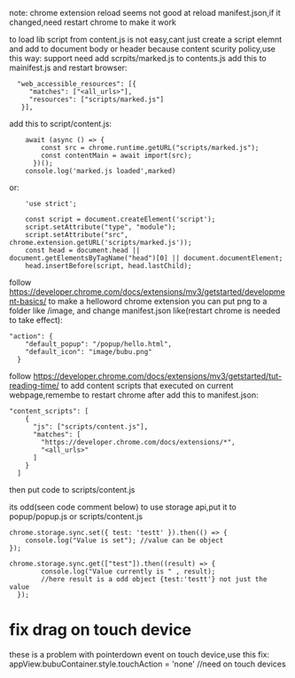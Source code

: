 note: chrome extension reload seems not good at reload manifest.json,if it changed,need restart chrome to make it work

to load lib script from content.js is not easy,cant just create a script elemnt and add to document body or header because content scurity policy,use this way:
support need add scrpits/marked.js to contents.js add this to mainifest.js and restart browser:
```
  "web_accessible_resources": [{
     "matches": ["<all_urls>"],
     "resources": ["scripts/marked.js"]
   }],
```   
  
add this to script/content.js:
```
    await (async () => {
        const src = chrome.runtime.getURL("scripts/marked.js");
        const contentMain = await import(src);
      })();
    console.log('marked.js loaded',marked)
```
or:
```
    'use strict';
    
    const script = document.createElement('script');
    script.setAttribute("type", "module");
    script.setAttribute("src", chrome.extension.getURL('scripts/marked.js'));
    const head = document.head || document.getElementsByTagName("head")[0] || document.documentElement;
    head.insertBefore(script, head.lastChild);
```


follow
https://developer.chrome.com/docs/extensions/mv3/getstarted/development-basics/
to make a helloword chrome extension
you can put png to a folder like /image, and change manifest.json like(restart chrome is needed to take effect):
```
"action": {
    "default_popup": "/popup/hello.html",
    "default_icon": "image/bubu.png"
  }
```


follow 
https://developer.chrome.com/docs/extensions/mv3/getstarted/tut-reading-time/
to add content scripts that executed on current webpage,remembe to restart chrome after add this to manifest.json:
```
"content_scripts": [
    {
      "js": ["scripts/content.js"],
      "matches": [
        "https://developer.chrome.com/docs/extensions/*",
        "<all_urls>"
      ]
    }
  ]

```
then put code to scripts/content.js


its odd(seen code comment below) to use storage api,put it to popup/popup.js or scripts/content.js
```
chrome.storage.sync.set({ test: 'testt' }).then(() => {
    console.log("Value is set"); //value can be object
});
  
chrome.storage.sync.get(["test"]).then((result) => {
        console.log("Value currently is " , result);
        //here result is a odd object {test:'testt'} not just the value
  });

```


# fix drag on touch device
these is a problem with pointerdown event on touch device,use this fix:
            appView.bubuContainer.style.touchAction = 'none' //need on touch devices

